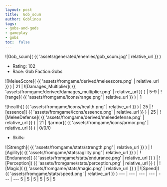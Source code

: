 ```yaml
---
layout: post
title:  Gob_scum
author: Goblinou
tags:
- gobs-and-gods
- gameplay
- gobs
toc:  false
---
```


![Gob_scum]( {{ 'assets/generated/enemies/gob_scum.jpg' | relative_url }} )
- Rating: 102
- Race: Gob  Faction:Gobs

![MeleeScore]( {{ 'assets/fromgame/derived/meleescore.png' | relative_url }} ) | 21 | ![Damages_Multiplier]( {{ 'assets/fromgame/derived/damages_multiplier.png' | relative_url }} ) | 5-9 | ![range]( {{ 'assets/fromgame/icons/range.png' | relative_url }} ) | 1


![health]( {{ 'assets/fromgame/icons/health.png' | relative_url }} ) | 25 | ![essence]( {{ 'assets/fromgame/icons/essence.png' | relative_url }} ) | 25 | ![MeleeDefense]( {{ 'assets/fromgame/derived/meleedefense.png' | relative_url }} ) | 21 | ![armor]( {{ 'assets/fromgame/icons/armor.png' | relative_url }} ) | 0/0/0

* Skills: 

![Strength]( {{ 'assets/fromgame/stats/strength.png' | relative_url }} ) | ![Agility]( {{ 'assets/fromgame/stats/agility.png' | relative_url }} ) | ![Endurance]( {{ 'assets/fromgame/stats/endurance.png' | relative_url }} ) | ![Perception]( {{ 'assets/fromgame/stats/perception.png' | relative_url }} ) | ![Magic]( {{ 'assets/fromgame/stats/magic.png' | relative_url }} ) | ![Speed]( {{ 'assets/fromgame/stats/speed.png' | relative_url }} )
--- | --- | --- | --- | --- | ---
5 | 5 | 5 | 5 | 5 | 5
